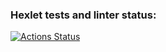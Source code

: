 ### Hexlet tests and linter status:
[![Actions Status](https://github.com/Shdk91/java-project-61/workflows/hexlet-check/badge.svg)](https://github.com/Shdk91/java-project-61/actions)